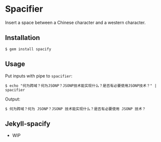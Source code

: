 # Spacifier

Insert a space between a Chinese character and a western character.

## Installation

```
$ gem install spacify
```

## Usage

Put inputs with pipe to `spacifier`:

```
$ echo "何为跨域？何为JSONP？JSONP技术能实现什么？是否有必要使用JSONP技术？" | spacifier
```

Output:

```
$ 何为跨域？何为 JSONP？JSONP 技术能实现什么？是否有必要使用 JSONP 技术？
```

## Jekyll-spacify

* WIP